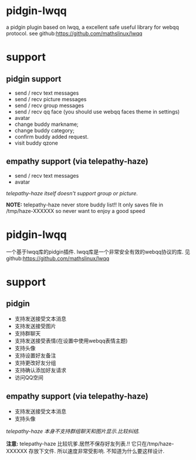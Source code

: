 # pidgin-lwqq
a pidgin plugin based on lwqq, a excellent safe useful library for webqq protocol.
see github:https://github.com/mathslinux/lwqq

# support
## pidgin support
* send / recv text messages
* send / recv picture messages
* send / recv group messages
* send / recv qq face (you should use webqq faces theme in settings)
* avatar
* change buddy markname;
* change buddy category;
* confirm buddy added request.
* visit buddy qzone

## empathy support (via telepathy-haze)
* send / recv text messages
* avatar

*telepathy-haze itself doesn't support group or picture.*

**NOTE:**
telepathy-haze never store buddy list!!
It only saves file in /tmp/haze-XXXXXX
so never want to enjoy a good speed

# pidgin-lwqq
一个基于lwqq库的pidgin插件.
lwqq库是一个非常安全有效的webqq协议的库.
见github:https://github.com/mathslinux/lwqq

# support
## pidgin
* 支持发送接受文本消息
* 支持发送接受图片
* 支持群聊天
* 支持发送接受表情(在设置中使用webqq表情主题)
* 支持头像
* 支持设置好友备注
* 支持更改好友分组
* 支持确认添加好友请求
* 访问QQ空间

## empathy support (via telepathy-haze)
* 支持发送接受文本消息
* 支持头像

*telepathy-haze 本身不支持群组聊天和图片显示.比较纠结.*

**注意:**
telepathy-haze 比较坑爹.居然不保存好友列表.!!
它只在/tmp/haze-XXXXXX 存放下文件.
所以速度非常受影响.
不知道为什么要这样设计.


